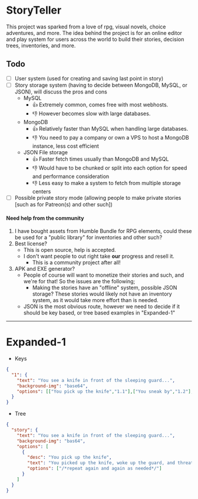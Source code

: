 # StoryTeller
This project was sparked from a love of rpg, visual novels, choice adventures, and more.
The idea behind the project is for an online editor and play system for users across the world to build their stories, decision trees, inventories, and more.

## Todo
- [ ] User system (used for creating and saving last point in story)
- [ ] Story storage system (having to decide between MongoDB, MySQL, or JSON), will discuss the pros and cons
    - MySQL
        - 👍 Extremely common, comes free with most webhosts.
        - 👎 However becomes slow with large databases.
    - MongoDB
        - 👍 Relatively faster than MySQL when handling large databases.
        - 👎 You need to pay a company or own a VPS to host a MongoDB instance, less cost efficient
    - JSON File storage
        - 👍 Faster fetch times usually than MongoDB and MySQL
        - 👎 Would have to be chunked or split into each option for speed and performance consideration
        - 👎 Less easy to make a system to fetch from multiple storage centers
- [ ] Possible private story mode (allowing people to make private stories [such as for Patreon(s) and other such])

#### Need help from the community
1. I have bought assets from Humble Bundle for RPG elements, could these be used for a "public library" for inventories and other such?
2. Best license?
    - This is open source, help is accepted.
    - I don't want people to out right take **our** progress and resell it.
        - This is a community project after all!
3. APK and EXE generator?
    - People of course will want to monetize their stories and such, and we're for that! So the issues are the following;
        - Making the stories have an "offline" system, possible JSON storage? These stories would likely not have an inventory system, as it would take more effort than is needed.
    - JSON is the most obvious route, however we need to decide if it should be key based, or tree based examples in "Expanded-1"
    
------
# Expanded-1
- Keys
```json
{
  "1": {
    "text": "You see a knife in front of the sleeping guard...",
    "background-img": "base64",
    "options": [["You pick up the knife","1.1"],["You sneak by","1.2"],["You go back to your cell","1.3"]]
  }
}
```
- Tree
```json
{
  "story": {
    "text": "You see a knife in front of the sleeping guard...",
    "background-img": "bas64",
    "options": [
      {
        "desc": "You pick up the knife",
        "text": "You picked up the knife, woke up the guard, and threatened them to let you out",
        "options": ["/*repeat again and again as needed*/"]
      }
    ]
  }
}
```